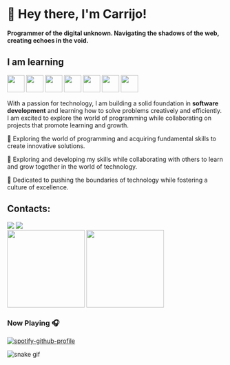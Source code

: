 # 👋 Hey there, I'm Carrijo!
**Programmer of the digital unknown. Navigating the shadows of the web, creating echoes in the void.**

## I am learning

<img loading="lazy" src="https://cdn.jsdelivr.net/gh/devicons/devicon@latest/icons/python/python-original.svg" width="40" height="40"/> <img loading="lazy" src="https://cdn.jsdelivr.net/gh/devicons/devicon@latest/icons/git/git-original.svg" width="40" height="40"/> <img src="https://cdn.jsdelivr.net/gh/devicons/devicon@latest/icons/selenium/selenium-original.svg" width="40" height="40"/> <img src="https://cdn.jsdelivr.net/gh/devicons/devicon@latest/icons/javascript/javascript-original.svg" width="40" height="40"/> <img src="https://cdn.jsdelivr.net/gh/devicons/devicon@latest/icons/css3/css3-original.svg" width="40" height="40"/>  <img src="https://cdn.jsdelivr.net/gh/devicons/devicon@latest/icons/react/react-original.svg" width="40" height="40"/> 
<img src="https://cdn.jsdelivr.net/gh/devicons/devicon@latest/icons/html5/html5-original.svg" width="40" height="40"/>
          

With a passion for technology, I am building a solid foundation in **software development** and learning how to solve problems creatively and efficiently. I am excited to explore the world of programming while collaborating on projects that promote learning and growth.

🔭 Exploring the world of programming and acquiring fundamental skills to create innovative solutions.

🌱 Exploring and developing my skills while collaborating with others to learn and grow together in the world of technology.

🚀 Dedicated to pushing the boundaries of technology while fostering a culture of excellence.



 ## Contacts:

<div>
<a href="devleandrocarrijo@outlook.com"> <img loading="lazy" src="https://img.shields.io/badge/Outlook-0078D4?style=for-the-badge&logo=microsoft-outlook&logoColor=white" target="_blank"></a>
<a href="https://www.linkedin.com/in/leandrocarrijo/" target="_blank"> <img loading="lazy" src="https://img.shields.io/badge/-LinkedIn-%230077B5?style=for-the-badge&logo=linkedin&logoColor=white" target="_blank"></a>   
</div>         
          
<div>
<img loading="lazy" height="180em" src="https://github-readme-stats.vercel.app/api/top-langs/?username=sDevLeandroCarrijo&layout=compact&langs_count=7&theme=dracula"/>
<img loading="lazy" height="180em" src="https://github-readme-stats.vercel.app/api?username=DevLeandroCarrijo&show_icons=true&theme=dracula&include_all_commits=true&count_private=true"/>
</div>     




### Now Playing 🎧

[![spotify-github-profile](https://spotify-github-profile.kittinanx.com/api/view?uid=leandrocarrijo.lc&cover_image=true&theme=default&show_offline=false&background_color=121212&interchange=true)](https://spotify-github-profile.kittinanx.com/api/view?uid=leandrocarrijo.lc&redirect=true)

![snake gif](https://github.com/DevLeandroCarrijo/LeandroCarrijo/blob/output/github-contribution-grid-snake.svg)

<!---
LCarrijo/LCarrijo is a ✨ special ✨ repository because its `README.md` (this file) appears on your GitHub profile.
You can click the Preview link to take a look at your changes.
--->

